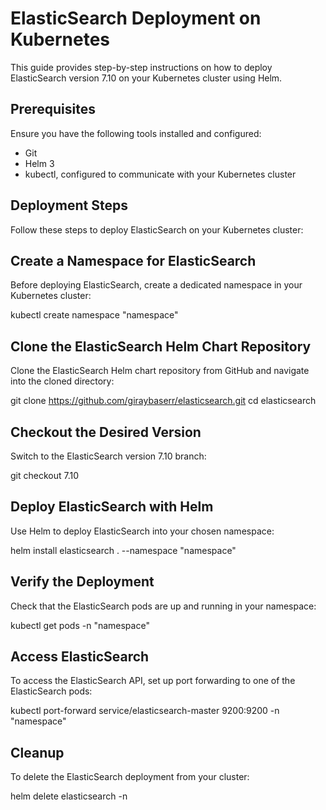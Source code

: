 # ElasticSearch Deployment on Kubernetes

This guide provides step-by-step instructions on how to deploy ElasticSearch version 7.10 on your Kubernetes cluster using Helm.

## Prerequisites

Ensure you have the following tools installed and configured:
- Git
- Helm 3
- kubectl, configured to communicate with your Kubernetes cluster

## Deployment Steps

Follow these steps to deploy ElasticSearch on your Kubernetes cluster:

## Create a Namespace for ElasticSearch

   Before deploying ElasticSearch, create a dedicated namespace in your Kubernetes cluster:

   kubectl create namespace "namespace"

## Clone the ElasticSearch Helm Chart Repository

Clone the ElasticSearch Helm chart repository from GitHub and navigate into the cloned directory:

git clone https://github.com/giraybaserr/elasticsearch.git
cd elasticsearch

## Checkout the Desired Version

Switch to the ElasticSearch version 7.10 branch:

git checkout 7.10

## Deploy ElasticSearch with Helm

Use Helm to deploy ElasticSearch into your chosen namespace:

helm install elasticsearch . --namespace "namespace"

## Verify the Deployment

Check that the ElasticSearch pods are up and running in your namespace:

kubectl get pods -n "namespace"

## Access ElasticSearch

To access the ElasticSearch API, set up port forwarding to one of the ElasticSearch pods:

kubectl port-forward service/elasticsearch-master 9200:9200 -n "namespace"

## Cleanup

To delete the ElasticSearch deployment from your cluster:

helm delete elasticsearch -n <namespace>


